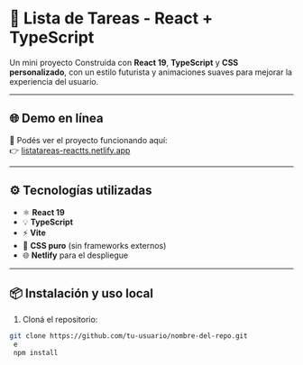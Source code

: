 # 📝 Lista de Tareas - React + TypeScript
Un mini proyecto Construida con **React 19**, **TypeScript** y **CSS personalizado**, con un estilo futurista y animaciones suaves para mejorar la experiencia del usuario.

---

## 🌐 Demo en línea

📍 Podés ver el proyecto funcionando aquí:  
👉 [listatareas-reactts.netlify.app](https://listatareas-reactts.netlify.app/)

---

## ⚙️ Tecnologías utilizadas

- ⚛️ **React 19**
- 💡 **TypeScript**
- ⚡ **Vite**
- 🎨 **CSS puro** (sin frameworks externos)
- 🌐 **Netlify** para el despliegue

---

## 📦 Instalación y uso local

1. Cloná el repositorio:

```bash
git clone https://github.com/tu-usuario/nombre-del-repo.git
 e
 npm install

